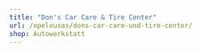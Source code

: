 ```yaml
---
title: "Don's Car Care & Tire Center"
url: /opelousas/dons-car-care-und-tire-center/
shop: Autowerkstatt
---
```

